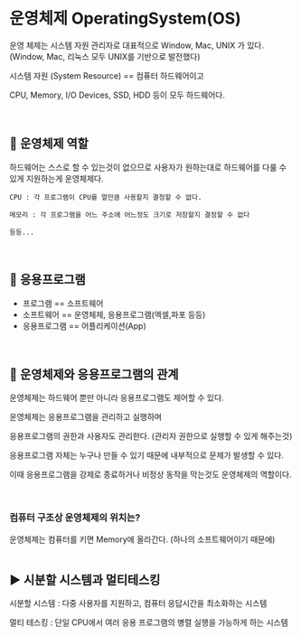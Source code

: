 # 운영체제 OperatingSystem(OS)

운영 체제는 시스템 자원 관리자로 대표적으로 Window, Mac, UNIX 가 있다.  
(Window, Mac, 리눅스 모두 UNIX를 기반으로 발전했다)  

시스템 자원 (System Resource) == 컴퓨터 하드웨어이고  

CPU, Memory, I/O Devices, SSD, HDD 등이 모두 하드웨어다.  

<br>


## :honeybee: 운영체제 역할

하드웨어는 스스로 할 수 있는것이 없으므로 사용자가 원하는대로 하드웨어를 다룰 수 있게 지원하는게 운영체제다.  
```
CPU : 각 프로그램이 CPU를 얼만큼 사용할지 결정할 수 없다.  

메모리 : 각 프로그램을 어느 주소에 어느정도 크기로 저장할지 결정할 수 없다

등등...  
```

<br>

## :honeybee: 응용프로그램

- 프로그램 == 소프트웨어
- 소프트웨어 == 운영체제, 응용프로그램(엑셀,파포 등등)
- 응용프로그램 == 어플리케이션(App)
 

<br>

## :honeybee: 운영체제와 응용프로그램의 관계

운영체제는 하드웨어 뿐만 아니라 응용프로그램도 제어할 수 있다.  

운영체제는 응용프로그램을 관리하고 실행하며    

응용프로그램의 권한과 사용자도 관리한다. (관리자 권한으로 실행할 수 있게 해주는것)  

응용프로그램 자체는 누구나 만들 수 있기 때문에 내부적으로 문제가 발생할 수 있다.  

이때 응용프로그램을 강제로 종료하거나 비정상 동작을 막는것도 운영체제의 역할이다.  

<br>

### 컴퓨터 구조상 운영체제의 위치는?

운영체제는 컴퓨터를 키면 Memory에 올라간다. (하나의 소프트웨어이기 때문에)  
<br>

## :arrow_forward: 시분할 시스템과 멀티테스킹

시분할 시스템 : 다중 사용자를 지원하고, 컴퓨터 응답시간을 최소화하는 시스템  

멀티 테스킹 : 단일 CPU에서 여러 응용 프로그램의 병렬 실행을 가능하게 하는 시스템  

